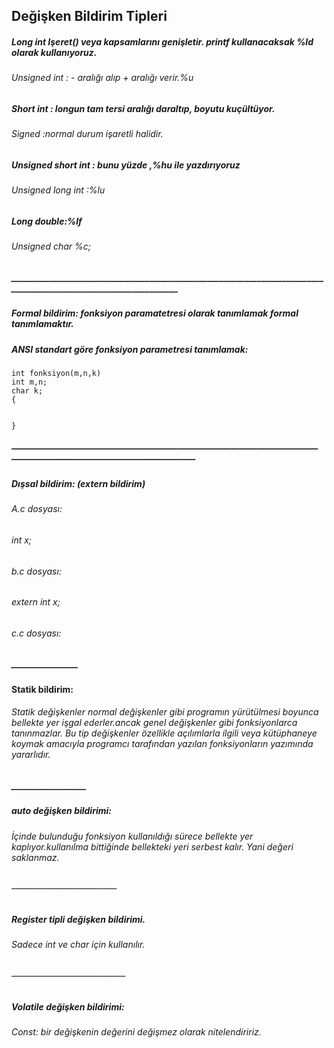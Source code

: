 ## Değişken Bildirim Tipleri 
##### Long int Işeret() veya kapsamlarını genişletir. printf kullanacaksak %ld olarak kullanıyoruz.
###### Unsigned int : - aralığı alıp + aralığı verir.%u 
##### Short int : longun tam tersi aralığı daraltıp, boyutu kuçültüyor.
###### Signed :normal durum işaretli halidir. 
##### Unsigned short int : bunu yüzde ,%hu ile yazdırıyoruz
###### Unsigned long int :%lu
##### Long double:%lf
###### Unsigned char %c;
##### ___________________________________________________________________________________________________________________
##### Formal bildirim: fonksiyon paramatetresi olarak tanımlamak formal tanımlamaktır.
##### ANSI standart göre fonksiyon parametresi tanımlamak:
``` 
int fonksiyon(m,n,k)
int m,n;
char k;
{


} 
```

##### ————————————————————————————————————————————————————————
##### Dışsal bildirim: (extern bildirim)
###### A.c dosyası:
###### int x;
###### b.c dosyası:
###### extern int x;

###### c.c dosyası:

##### ________________
#### Statik bildirim:
###### Statik değişkenler normal değişkenler gibi programın yürütülmesi boyunca bellekte yer işgal ederler.ancak genel değişkenler gibi fonksiyonlarca tanınmazlar. Bu tip değişkenler özellikle açılımlarla ilgili veya kütüphaneye koymak amacıyla programcı tarafından yazılan fonksiyonların yazımında yararlıdır.
##### __________________


##### auto değişken bildirimi:

###### İçinde bulunduğu fonksiyon kullanıldığı sürece bellekte yer kaplıyor.kullanılma bittiğinde bellekteki yeri serbest kalır. Yani değeri saklanmaz.
###### ————————————
##### Register tipli değişken bildirimi.
###### Sadece int ve char için kullanılır.
###### —————————————
##### Volatile  değişken bildirimi:

###### Const: bir değişkenin değerini değişmez olarak nitelendiririz.



